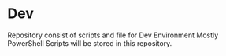 # Dev
Repository consist of scripts and file for Dev Environment
Mostly PowerShell Scripts will be stored in this repository.
